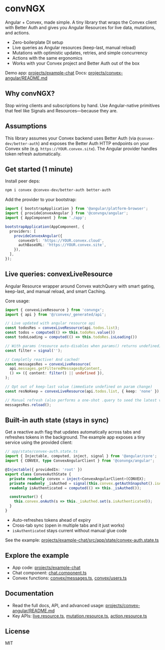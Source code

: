 # convNGX

Angular + Convex, made simple. A tiny library that wraps the Convex client with Better Auth and gives you Angular Resources for live data, mutations, and actions.

- Zero-boilerplate DI setup
- Live queries as Angular resources (keep-last, manual reload)
- Mutations with optimistic updates, retries, and simple concurrency
- Actions with the same ergonomics
- Works with your Convex project and Better Auth out of the box

Demo app: [projects/example-chat](projects/example-chat/)
Docs: [projects/convex-angular/README.md](projects/convex-angular/README.md)

## Why convNGX?

Stop wiring clients and subscriptions by hand. Use Angular-native primitives that feel like Signals and Resources—because they are.

## Assumptions

This library assumes your Convex backend uses Better Auth (via `@convex-dev/better-auth`) and exposes the Better Auth HTTP endpoints on your Convex site (e.g. `https://YOUR.convex.site`). The Angular provider handles token refresh automatically.

## Get started (1 minute)

Install peer deps:

```bash
npm i convex @convex-dev/better-auth better-auth
```

Add the provider to your bootstrap:

```ts
import { bootstrapApplication } from '@angular/platform-browser';
import { provideConvexAngular } from '@convngx/angular';
import { AppComponent } from './app';

bootstrapApplication(AppComponent, {
  providers: [
    provideConvexAngular({
      convexUrl: 'https://YOUR.convex.cloud',
      authBaseURL: 'https://YOUR.convex.site',
    }),
  ],
});
```

## Live queries: convexLiveResource

Angular Resource wrapper around Convex watchQuery with smart gating, keep-last, and manual reload, and smart Caching.

Core usage:

```ts
import { convexLiveResource } from 'convngx';
import { api } from '@/convex/_generated/api';

// Live updated with angular resource api
const todosRes = convexLiveResource(api.todos.list);
const todos = computed(() => this.todoRes.value())
const todoLoading = computed(() => this.todoRes.isLoading())

// With params (resource auto-disables when params() returns undefined)
const filter = signal('');

// Completly reactive! And cached!
const messagesRes = convexLiveResource(
  api.messages.getFilteredMessagesByContent,
  () => ({ content: filter() || undefined }),
);

// Opt out of keep-last value (immediate undefined on param change)
const resNoKeep = convexLiveResource(api.todos.list, { keep: 'none' });

// Manual refresh (also performs a one-shot .query to seed the latest value)
messagesRes.reload();
```

## Built‑in auth state (stays in sync)

Get a reactive auth flag that updates automatically across tabs and refreshes tokens in the background. The example app exposes a tiny service using the provided client:

```ts
// app/state/convex-auth.state.ts
import { Injectable, computed, inject, signal } from '@angular/core';
import { CONVEX, type ConvexAngularClient } from '@convngx/angular';

@Injectable({ providedIn: 'root' })
export class ConvexAuthState {
  private readonly convex = inject<ConvexAngularClient>(CONVEX);
  private readonly _isAuthed = signal(this.convex.getAuthSnapshot().isAuthenticated);
  readonly isAuthenticated = computed(() => this._isAuthed());

  constructor() {
    this.convex.onAuth(s => this._isAuthed.set(s.isAuthenticated));
  }
}
```

- Auto-refreshes tokens ahead of expiry
- Cross-tab sync (open in multiple tabs and it just works)
- `isAuthenticated` stays current without manual glue code

See the example: [projects/example-chat/src/app/state/convex-auth.state.ts](projects/example-chat/src/app/state/convex-auth.state.ts)

## Explore the example

- App code: [projects/example-chat](projects/example-chat/)
- Chat component: [chat.component.ts](projects/example-chat/src/app/components/chat/chat.component.ts)
- Convex functions: [convex/messages.ts](convex/messages.ts), [convex/users.ts](convex/users.ts)

## Documentation

- Read the full docs, API, and advanced usage: [projects/convex-angular/README.md](projects/convex-angular/README.md)
- Key APIs: [live.resource.ts](projects/convex-angular/src/lib/resources/live.resource.ts), [mutation.resource.ts](projects/convex-angular/src/lib/resources/mutation.resource.ts), [action.resource.ts](projects/convex-angular/src/lib/resources/action.resource.ts)

## License

MIT
